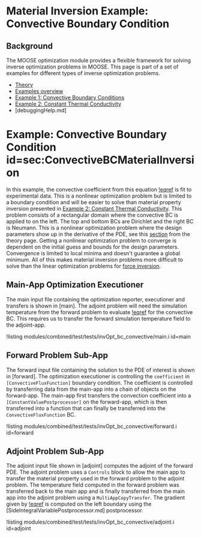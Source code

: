 # Material Inversion Example: Convective Boundary Condition

## Background

The MOOSE optimization module provides a flexible framework for solving inverse optimization problems in MOOSE.  This page is part of a set of examples for different types of inverse optimization problems.

- [Theory](theory/InvOptTheory.md)
- [Examples overview](examples/index.md)
- [Example 1: Convective Boundary Conditions](materialInv_ConvectiveBC.md)
- [Example 2: Constant Thermal Conductivity](materialInv_ConstK.md)
- [debuggingHelp.md]

# Example: Convective Boundary Condition id=sec:ConvectiveBCMaterialInversion

In this example, the convective coefficient from this equation [!eqref](theory/InvOptTheory.md#eq:robin_bc_types)
is fit to experimental data.  This is a nonlinear optimization problem but is limited to a boundary condition and will be easier to solve than material property inversion presented in [Example 2: Constant Thermal Conductivity](materialInv_ConstK.md).  This problem consists of a rectangular domain where the convective BC is applied to on the left.  The top and bottom BCs are Dirichlet and the right BC is Neumann.  This is a nonlinear optimization problem where the design parameters show up in the derivative of the PDE, see this [section](theory/InvOptTheory.md#sec:robinInv) from the theory page.  Getting a nonlinear optimization problem to converge is dependent on the initial guess and bounds for the design parameters.  Convergence is limited to local minima and doesn't guarantee a global minimum.  All of this makes material inversion problems more difficult to solve than the linear optimization problems for [force inversion](theory/InvOptTheory.md#sec:forceInv).

## Main-App Optimization Executioner

The main input file containing the optimization reporter, executioner and transfers is shown in [main].  The adjoint problem will need the simulation temperature from the forward problem to evaluate [!eqref](theory/InvOptTheory.md#eq:convectiveBC) for the convective BC.  This requires us to transfer the forward simulation temperature field to the adjoint-app.    

!listing modules/combined/test/tests/invOpt_bc_convective/main.i id=main

## Forward Problem Sub-App

The forward input file containing the solution to the PDE of interest is shown in [forward].  The optimization executioner is controlling the `coefficient` in `[ConvectiveFluxFunction]` boundary condition.  The coefficient is controlled by transferring data from the main-app into a chain of objects on the forward-app.  The main-app first transfers the convection coefficient into a `[ConstantValuePostprocessor]` on the forward-app, which is then transferred into a function that can finally be transferred into the `ConvectiveFluxFunction` BC.

!listing modules/combined/test/tests/invOpt_bc_convective/forward.i id=forward

## Adjoint Problem Sub-App

The adjoint input file shown in [adjoint] computes the adjoint of the forward PDE.  The adjoint problem uses a `Controls` block to allow the main app to transfer the material property used in the forward problem to the adjoint problem.  The temperature field computed in the forward problem was transferred back to the main app and is finally transferred from the main app into the adjoint problem using a `MultiAppCopyTransfer`.  The gradient given by [!eqref](theory/InvOptTheory.md#eq:convectiveBC) is computed on the left boundary using the  [SideIntegralVariablePostprocessor.md] postprocessor.

!listing modules/combined/test/tests/invOpt_bc_convective/adjoint.i id=adjoint
